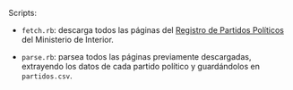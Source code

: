 Scripts:

* `fetch.rb`: descarga todos las páginas del [Registro de Partidos Políticos](https://servicio.mir.es/nfrontal/webpartido_politico.html) del Ministerio de Interior.

* `parse.rb`: parsea todos las páginas previamente descargadas, extrayendo los datos de cada partido político y guardándolos en `partidos.csv`.
